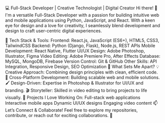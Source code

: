 💻 Full-Stack Developer | Creative Technologist | Digital Creator
Hi there! 👋 I'm a versatile Full-Stack Developer with a passion for building intuitive web and mobile applications using Python, JavaScript, and React. With a keen eye for design and a love for creativity, I seamlessly blend development and design to craft user-centric digital experiences.

🚀 Tech Stack & Tools:
Frontend: React.js, JavaScript (ES6+), HTML5, CSS3, TailwindCSS
Backend: Python (Django, Flask), Node.js, REST APIs
Mobile Development: React Native, Flutter
UI/UX Design: Adobe Photoshop, Illustrator, Figma
Video Editing: Adobe Premiere Pro, After Effects
Database: MySQL, MongoDB, Firebase
Version Control: Git & GitHub
Other Skills: API Integration, Responsive Design, SEO Optimization
🎨 What Sets Me Apart?
💡 Creative Approach: Combining design principles with clean, efficient code.
📱 Cross-Platform Development: Building scalable web and mobile solutions.
🖌️ Design-Driven: Expertise in Photoshop & Illustrator for UI/UX and branding.
🎬 Storyteller: Skilled in video editing to bring projects to life visually.
🌟 Projects I Love Working On:
Full-stack web applications
Interactive mobile apps
Dynamic UI/UX designs
Engaging video content
📫 Let’s Connect & Collaborate!
Feel free to explore my repositories, contribute, or reach out for exciting collaborations. 🚀
